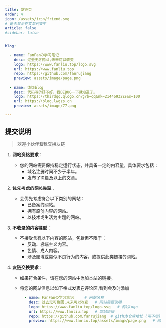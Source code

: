 ```yaml
---
title: 友链页
order: 4
icon: /assets/icon/friend.svg
# 是否显示在文章列表中
article: false
#sidebar: false


blog:
  
  - name: FanFanの学习笔记
    desc: 过去无可挽回,未来可以改变
    logo: https://www.fanliu.top/logo.svg
    url: https://www.fanliu.top
    repo: https://github.com/fanrujiang
    preview: assets/image/page.png
    
  - name: 柒柒blog
    desc: 代码写的好不好，我DEBUG一下就知道了。
    logo: https://thirdqq.qlogo.cn/g?b=qq&nk=2144693292&s=100
    url: https://blog.lwgzs.cn
    preview: assets/image/77.png

---
```


<SiteInfo
v-for="item in $frontmatter.blog"
:key="item.link"
v-bind="item"
/>




## 提交说明

> 欢迎小伙伴和我交换友链


1. **网站资格要求**：

   - 您的网站需要保持稳定运行状态，并具备一定的内容量。具体要求包括：
     - 域名注册时间不少于半年。
     - 发布了10篇及以上的文章。

2. **优先考虑的网站类型**：

   - 会优先考虑符合以下类别的网站：
     - 已备案的网站。
     - 拥有原创内容的网站。
     - 以技术或生活为主题的网站。

3. **不收录的内容类型**：

   - 不接受含有以下内容的网站，包括但不限于：
     - 反动、极端主义内容。
     - 色情、成人内容。
     - 涉及赌博或类似不良行为的内容，或提供此类链接的网站。

4. **友链交换要求**：

   - 如果符合条件，请在您的网站中添加本站的链接。

   - 将您的网站信息以如下格式发表在评论区,看到会及时添加

     ```yml
       - name: FanFanの学习笔记     # 网站名称
         desc: 过去无可挽回,未来可以改变   # 网站简要说明
         logo: https://www.fanliu.top/logo.svg   # 网站logo
         url: https://www.fanliu.top   # 网站链接
         repo: https://github.com/fanrujiang  # github仓库地址 (可不填)
         preview: https://www.fanliu.top/assets/image/page.png   # 网站主页展示图
     ```

     

